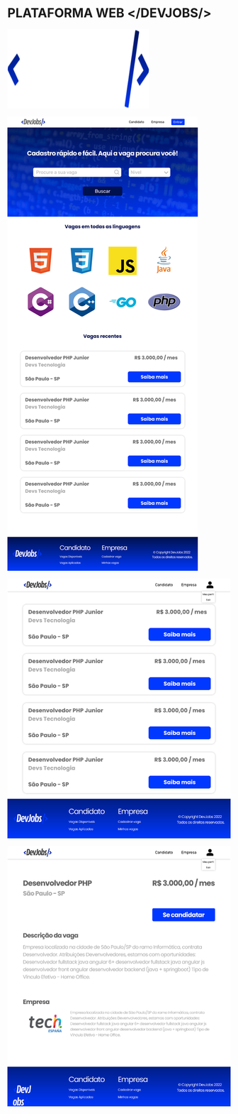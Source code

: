 # PLATAFORMA WEB </DEVJOBS/>

<div style="display: incline_block">
  <img align="center" alt="1" width="320" height="180" src="https://github.com/NaTToHen/devJobs/blob/main/github-page/logo2.svg"/>
  <br> <br>
  <img align="center" alt="1"  src="https://github.com/NaTToHen/devJobs/blob/main/github-page/landingpage.svg"/>
  <br> <br>
  <img align="center" alt="1"  src="https://github.com/NaTToHen/devJobs/blob/main/github-page/pesquisado.svg"/>
  <br> <br>
  <img align="center" alt="1"  src="https://github.com/NaTToHen/devJobs/blob/main/github-page/vaga.svg"/>
  <br> <br>
  
</div> <br>
